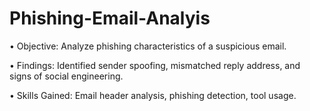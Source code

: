 # Phishing-Email-Analyis


•	Objective: Analyze phishing characteristics of a suspicious email.

•	Findings: Identified sender spoofing, mismatched reply address, and signs of social engineering.

•	Skills Gained: Email header analysis, phishing detection, tool usage.
